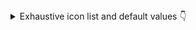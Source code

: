 <details>
  <summary>Exhaustive icon list and default values 👇</summary>
  <div>
    <div>
        <table>
            <tr>
                <th> Name </th>
                <th>Default icon</th>
            </tr>
            <tr>
                <th>mealzAlert</th>
                <td>
                    <img src="https://storage.googleapis.com/assets.miam.tech/kmm_documentation/shared/icons/mealzAlert%403x.png" 
                        alt="mealzCutlery" width="20" height="20" />
                </td>
            </tr>
<tr>
                <th>mealzArrow</th>
                <td>
                    <img src="https://storage.googleapis.com/assets.miam.tech/kmm_documentation/shared/icons/mealzArrow%403x.png" 
                       alt="mealzArrow" width="20" height="20" />
                </td>
            </tr>
<tr>
                <th>mealzBasket</th>
                <td>
                    <img src="https://storage.googleapis.com/assets.miam.tech/kmm_documentation/shared/icons/mealzBasket%403x.png" 
                        alt="mealzBasket" width="20" height="20" />
                </td>
            </tr>
<tr>
                <th>mealzCaret</th>
                <td>
                    <img src="https://storage.googleapis.com/assets.miam.tech/kmm_documentation/shared/icons/mealzCaret%403x.png" 
                        alt="mealzCaret" width="20" height="20" />
                </td>
            </tr>
<tr>
                <th>mealzCheck</th>
                <td>
                    <img src="https://storage.googleapis.com/assets.miam.tech/kmm_documentation/shared/icons/mealzCheck%403x.png" 
                        alt="mealzCheck" width="20" height="20" />
                </td>
            </tr>
<tr>
                <th>mealzChefHat</th>
                <td>
                    <img src="https://storage.googleapis.com/assets.miam.tech/kmm_documentation/shared/icons/mealzChefHat%403x.png" 
                        alt="mealzChefHat" width="20" height="20" />
                </td>
            </tr>
<tr>
                <th>mealzCutley</th>
                <td>
                    <img src="https://storage.googleapis.com/assets.miam.tech/kmm_documentation/shared/icons/mealzCutlery%403x.png" 
                        alt="mealzCutlery" alt="mealzCutlery" width="20" height="20" />
                </td>
            </tr>
<tr>
                <th>mealzEdit</th>
                <td>
                    <img src="https://storage.googleapis.com/assets.miam.tech/kmm_documentation/shared/icons/mealzEdit%403x.png" 
                        alt="mealzEdit" width="20" height="20" />
                </td>
            </tr>
<tr>
                <th>mealzFeelingBlue</th>
                <td>
                    <img src="https://storage.googleapis.com/assets.miam.tech/kmm_documentation/shared/icons/mealzFeelingBlue%401x.png" 
                        alt="mealzFeelingBlue" width="100" height="60" />
                </td>
            </tr>
<tr>
                <th>mealzFilters</th>
                <td>
                    <img src="https://storage.googleapis.com/assets.miam.tech/kmm_documentation/shared/icons/mealzFilters%403x.png" 
                        alt="mealzFilters" width="20" height="20" />
                </td>
            </tr>
<tr>
                <th>mealzGuests</th>
                <td>
                    <img src="https://storage.googleapis.com/assets.miam.tech/kmm_documentation/shared/icons/mealzGuests%403x.png" 
                        alt="mealzGuests" width="20" height="20" />
                </td>
            </tr>
<tr>
                <th>mealzHeart</th>
                <td>
                    <img src="https://storage.googleapis.com/assets.miam.tech/kmm_documentation/shared/icons/mealzHeart%403x.png" 
                        alt="mealzHeart" width="20" height="20" />
                </td>
            </tr>
<tr>
                <th>mealzHeartFilled</th>
                <td>
                    <img src="https://storage.googleapis.com/assets.miam.tech/kmm_documentation/shared/icons/mealzHeartFilled%403x.png" 
                        alt="mealzHeartFilled" width="20" height="20" />
                </td>
            </tr>
<tr>
                <th>mealzHome</th>
                <td>
                    <img src="https://storage.googleapis.com/assets.miam.tech/kmm_documentation/shared/icons/mealzHome%403x.png" 
                        alt="mealzHome" width="20" height="20" />
                </td>
            </tr>
<tr>
                <th>mealzKnife</th>
                <td>
                    <img src="https://storage.googleapis.com/assets.miam.tech/kmm_documentation/shared/icons/mealzKnife%403x.png" 
                        alt="mealzKnife" width="20" height="20" />
                </td>
            </tr>
<tr>
                <th>mealzMealPlannerCTA</th>
                <td>
                    <img src="https://storage.googleapis.com/assets.miam.tech/kmm_documentation/shared/icons/mealzMealPlannerCTA%401x.jpg" 
                        alt="mealzMealPlannerCTA" width="100" height="60" />
                </td>
            </tr>
<tr>
                <th>mealzMenu</th>
                <td>
                    <img src="https://storage.googleapis.com/assets.miam.tech/kmm_documentation/shared/icons/mealzMenu%403x.png" 
                        alt="mealzMenu" width="20" height="20" />
                </td>
            </tr>
<tr>
                <th>mealzMinus</th>
                <td>
                    <img src="https://storage.googleapis.com/assets.miam.tech/kmm_documentation/shared/icons/mealzMinus%403x.png" 
                        alt="mealzMinus" width="20" height="20" />
                </td>
            </tr>
<tr>
                <th>mealzPan</th>
                <td>
                    <img src="https://storage.googleapis.com/assets.miam.tech/kmm_documentation/shared/icons/mealzPan%403x.png" 
                        alt="mealzPan" width="20" height="20" />
                </td>
            </tr>
<tr>
                <th>mealzPlus</th>
                <td>
                    <img src="https://storage.googleapis.com/assets.miam.tech/kmm_documentation/shared/icons/mealzPlus%403x.png" 
                        alt="mealzPlus" width="20" height="20" />
                </td>
            </tr>
<tr>
                <th>mealzReset</th>
                <td>
                    <img src="https://storage.googleapis.com/assets.miam.tech/kmm_documentation/shared/icons/mealzReset%403x.png" 
                        alt="mealzReset" width="20" height="20" />
                </td>
            </tr>
<tr>
                <th>mealzSearch</th>
                <td>
                    <img src="https://storage.googleapis.com/assets.miam.tech/kmm_documentation/shared/icons/mealzSearch%403x.png" 
                        alt="mealzSearch" width="20" height="20" />
                </td>
            </tr>
<tr>
                <th>mealzShop</th>
                <td>
                    <img src="https://storage.googleapis.com/assets.miam.tech/kmm_documentation/shared/icons/mealzShop%403x.png" 
                        alt="mealzShop" width="20" height="20" />
                </td>
            </tr>
<tr>
                <th>mealzSwap</th>
                <td>
                    <img src="https://storage.googleapis.com/assets.miam.tech/kmm_documentation/shared/icons/mealzSwap%403x.png" 
                        alt="mealzSwap" width="20" height="20" />
                </td>
            </tr>
<tr>
                <th>mealzTime</th>
                <td>
                    <img src="https://storage.googleapis.com/assets.miam.tech/kmm_documentation/shared/icons/mealzTime%403x.png" 
                        alt="mealzTime" width="20" height="20" />
                </td>
            </tr>
<tr>
                <th>mealzTrash</th>
                <td>
                    <img src="https://storage.googleapis.com/assets.miam.tech/kmm_documentation/shared/icons/mealzTrash%403x.png" 
                        alt="mealzTrash" width="20" height="20" />
                </td>
            </tr>
<tr>
                <th>mealzUser</th>
                <td>
                    <img src="https://storage.googleapis.com/assets.miam.tech/kmm_documentation/shared/icons/mealzUser%403x.png" 
                        alt="mealzUser" width="20" height="20" />
                </td>
            </tr>
<tr>
                <th>mealzUserAdd</th>
                <td>
                    <img src="https://storage.googleapis.com/assets.miam.tech/kmm_documentation/shared/icons/mealzUserAdd%403x.png" 
                        alt="mealzUserAdd" width="20" height="20" />
                </td>
            </tr>
        </table>
    </div>
    <br/>
  </div>
</details>